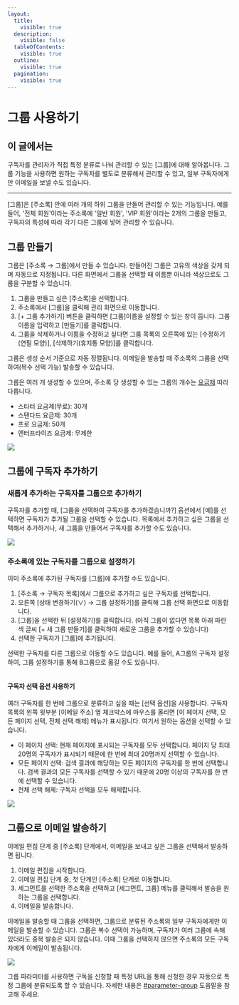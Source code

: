 ```yaml
---
layout:
  title:
    visible: true
  description:
    visible: false
  tableOfContents:
    visible: true
  outline:
    visible: true
  pagination:
    visible: true
---
```


# 그룹 사용하기

## 이 글에서는 <a href="#h_01h984hy14dfxnh2ehhdyp0nyq" id="h_01h984hy14dfxnh2ehhdyp0nyq"></a>

구독자를 관리자가 직접 특정 분류로 나눠 관리할 수 있는 \[그룹]에 대해 알아봅니다. 그룹 기능을 사용하면 원하는 구독자를 별도로 분류해서 관리할 수 있고, 일부 구독자에게만 이메일을 보낼 수도 있습니다.

***

\[그룹]은 \[주소록] 안에 여러 개의 하위 그룹을 만들어 관리할 수 있는 기능입니다. 예를 들어, '전체 회원'이라는 주소록에 '일반 회원', 'VIP 회원'이라는 2개의 그룹을 만들고, 구독자의 특성에 따라 각기 다른 그룹에 넣어 관리할 수 있습니다.&#x20;



## 그룹 만들기 <a href="#id-1" id="id-1"></a>

그룹은 \[주소록 → 그룹]에서 만들 수 있습니다. 만들어진 그룹은 고유의 색상을 갖게 되며 자동으로 지정됩니다. 다른 화면에서 그룹을 선택할 때 이름뿐 아니라 색상으로도 그룹을 구분할 수 있습니다.&#x20;

1. 그룹을 만들고 싶은 \[주소록]을 선택합니다.
2. 주소록에서 \[그룹]을 클릭해 관리 화면으로 이동합니다.
3. \[+ 그룹 추가하기] 버튼을 클릭하면 \[그룹]이름을 설정할 수 있는 창이 뜹니다. 그룹 이름을 입력하고 \[만들기]를 클릭합니다.
4. 그룹을 삭제하거나 이름을 수정하고 싶다면 그룹 목록의 오른쪽에 있는 \[수정하기(연필 모양)], \[삭제하기(휴지통 모양)]를 클릭합니다.

그룹은 생성 순서 기준으로 자동 정렬됩니다. 이메일을 발송할 때 주소록의 그룹을 선택하여(복수 선택 가능) 발송할 수 있습니다.

그룹은 여러 개 생성할 수 있으며, 주소록 당 생성할 수 있는 그룹의 개수는 [요금제](../../pricing/understanding/type.md) 따라 다릅니다.&#x20;

* 스타터 요금제(무료): 30개
* 스탠다드 요금제: 30개
* 프로 요금제: 50개
* 엔터프라이즈 요금제: 무제한

![](<../../.gitbook/assets/1 (10).png>)

## 그룹에 구독자 추가하기 <a href="#id-2" id="id-2"></a>

### **새롭게 추가하는 구독자를 그룹으로 추가하기**

구독자를 추가할 때, \[그룹을 선택하여 구독자를 추가하겠습니까?] 옵션에서 \[예]를 선택하면 구독자가 추가될 그룹을 선택할 수 있습니다. 목록에서 추가하고 싶은 그룹을 선택해서 추가하거나, 새 그룹을 만들어서 구독자를 추가할 수도 있습니다.

![](<../../.gitbook/assets/2 (9).png>)

### **주소록에 있는 구독자를 그룹으로 설정하기**

이미 주소록에 추가된 구독자를 \[그룹]에 추가할 수도 있습니다.

1. \[주소록 → 구독자 목록]에서 그룹으로 추가하고 싶은 구독자를 선택합니다.&#x20;
2. 오른쪽 \[상태 변경하기(∨) → 그룹 설정하기]를 클릭해 그룹 선택 화면으로 이동합니다.
3. \[그룹]을 선택한 뒤 \[설정하기]를 클릭합니다. (아직 그룹이 없다면 목록 아래 파란색 글씨 \[+ 새 그룹 만들기]를 클릭하여 새로운 그룹을 추가할 수 있습니다)
4. 선택한 구독자가 \[그룹]에 추가됩니다.

선택한 구독자를 다른 그룹으로 이동할 수도 있습니다. 예를 들어, A그룹의 구독자 설정하여, 그룹 설정하기를 통해 B그룹으로 옮길 수도 있습니다.  &#x20;

<figure><img src="../../.gitbook/assets/3 (10).png" alt=""><figcaption></figcaption></figure>

#### **구독자 선택 옵션 사용하기**

여러 구독자를 한 번에 그룹으로 분류하고 싶을 때는 \[선택 옵션]을 사용합니다. 구독자 목록의 왼쪽 윗부분 \[이메일 주소] 옆 체크박스에 마우스를 올리면 \[이 페이지 선택, 모든 페이지 선택, 전체 선택 해제] 메뉴가 표시됩니다. 여기서 원하는 옵션을 선택할 수 있습니다.

* 이 페이지 선택: 현재 페이지에 표시되는 구독자를 모두 선택합니다. 페이지 당 최대 20명의 구독자가 표시되기 때문에 한 번에 최대 20명까지 선택할 수 있습니다.
* 모든 페이지 선택: 검색 결과에 해당하는 모든 페이지의 구독자를 한 번에 선택합니다. 검색 결과의 모든 구독자를 선택할 수 있기 때문에 20명 이상의 구독자를 한 번에 선택할 수 있습니다.
* 전체 선택 해제: 구독자 선택을 모두 해제합니다.

![](<../../.gitbook/assets/4 (9).png>)

## 그룹으로 이메일 발송하기 <a href="#id-3" id="id-3"></a>

이메일 편집 단계 중 \[주소록] 단계에서, 이메일을 보내고 싶은 그룹을 선택해서 발송하면 됩니다.&#x20;

1. 이메일 편집을 시작합니다.
2. 이메일 편집 단계 중, 첫 단계인 \[주소록] 단계로 이동합니다.
3. 세그먼트를 선택한 주소록을 선택하고 \[세그먼트, 그룹] 메뉴를 클릭해서 발송을 원하는 그룹을 선택합니다.
4. 이메일을 발송합니다.

이메일을 발송할 때 그룹을 선택하면, 그룹으로 분류된 주소록의 일부 구독자에게만 이메일을 발송할 수 있습니다. 그룹은 복수 선택이 가능하며, 구독자가 여러 그룹에 속해 있더라도 중복 발송은 되지 않습니다. 이때 그룹을 선택하지 않으면 주소록의 모든 구독자에게 이메일이 발송됩니다.

![](<../../.gitbook/assets/5 (7).png>)



그룹 파라미터를 사용하면 구독을 신청할 때 특정 URL을 통해 신청한 경우 자동으로 특정 그룹에 분류되도록 할 수 있습니다. 자세한 내용은 [#parameter-group](../gather-subscribers/automated-categorization.md#parameter-group "mention") 도움말을 참고해 주세요.
